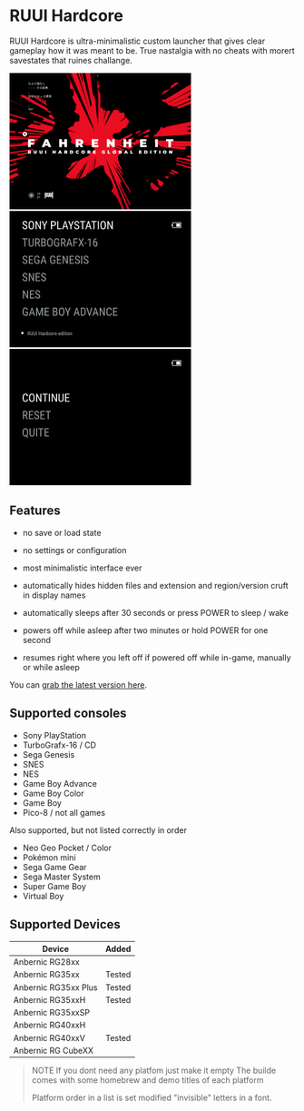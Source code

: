 # RUUI Hardcore

RUUI Hardcore is ultra-minimalistic custom launcher that gives clear gameplay how it was meant to be. 
True nastalgia with no cheats with morert savestates that ruines challange. 

<img src="github/bootlogo.png" width=320 /> <img src="github/RUUI-main.png" width=320 /> <img src="github/RUUI-main-1.png" width=320 /> 

## Features

- no save or load state
- no settings or configuration
- most minimalistic interface ever


- automatically hides hidden files
  and extension and region/version 
  cruft in display names  
- automatically sleeps after 30 seconds 
  or press POWER to sleep / wake
- powers off while asleep
  after two minutes or hold POWER for
  one second
- resumes right where
  you left off if powered off while
  in-game, manually or while asleep
  
You can [grab the latest version here](https://github.com/shauninman/MinUI/releases).

## Supported consoles

- Sony PlayStation
- TurboGrafx-16 / CD
- Sega Genesis
- SNES
- NES
- Game Boy Advance
- Game Boy Color
- Game Boy
- Pico-8 / not all games

Also supported, but not listed correctly in order

- Neo Geo Pocket / Color
- Pokémon mini
- Sega Game Gear
- Sega Master System
- Super Game Boy
- Virtual Boy

## Supported Devices

| Device | Added | 
| -- | -- |
| Anbernic RG28xx |   |
| Anbernic RG35xx | Tested |
| Anbernic RG35xx Plus | Tested |
| Anbernic RG35xxH | Tested |
| Anbernic RG35xxSP |   |
| Anbernic RG40xxH |   |
| Anbernic RG40xxV | Tested |
| Anbernic RG CubeXX |   |




> NOTE
If you dont need any platfom just make it empty
The builde comes with some homebrew and demo titles of each platform
>
> Platform order in a list is set modified "invisible" letters in a font.
